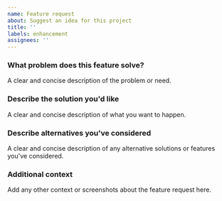 ```yaml
---
name: Feature request
about: Suggest an idea for this project
title: ''
labels: enhancement
assignees: ''
---
```


### What problem does this feature solve?

A clear and concise description of the problem or need.

### Describe the solution you'd like

A clear and concise description of what you want to happen.

<!-- The following items are not required, if you do not need them, please delete them -->

### Describe alternatives you've considered

A clear and concise description of any alternative solutions or features you've considered.

### Additional context

Add any other context or screenshots about the feature request here.
